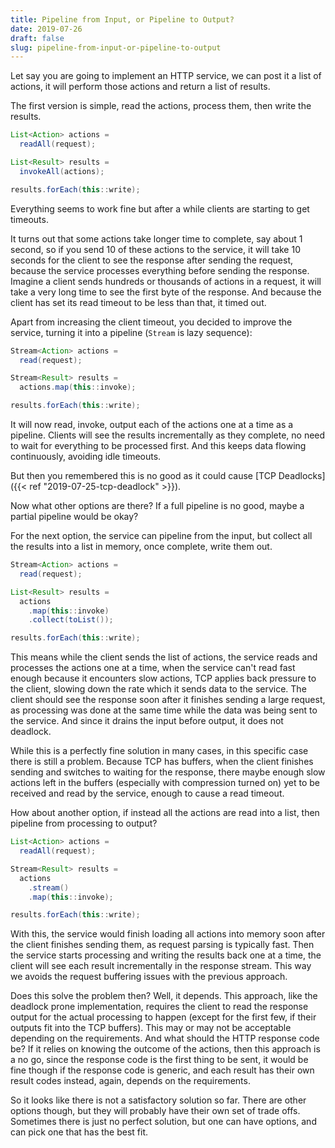 ```yaml
---
title: Pipeline from Input, or Pipeline to Output?
date: 2019-07-26
draft: false
slug: pipeline-from-input-or-pipeline-to-output
---
```


Let say you are going to implement an HTTP service, we can post it a
list of actions, it will perform those actions and return a list of
results.

The first version is simple, read the actions, process them, then
write the results.

```java
List<Action> actions =
  readAll(request);

List<Result> results =
  invokeAll(actions);

results.forEach(this::write);
```

Everything seems to work fine but after a while clients are starting
to get timeouts.

It turns out that some actions take longer time to complete, say about
1 second, so if you send 10 of these actions to the service, it will
take 10 seconds for the client to see the response after sending the
request, because the service processes everything before sending the
response. Imagine a client sends hundreds or thousands of actions in a
request, it will take a very long time to see the first byte of the
response. And because the client has set its read timeout to be less
than that, it timed out.

Apart from increasing the client timeout, you decided to improve the
service, turning it into a pipeline (`Stream` is lazy sequence):

```java
Stream<Action> actions =
  read(request);

Stream<Result> results =
  actions.map(this::invoke);

results.forEach(this::write);
```

It will now read, invoke, output each of the actions one at a time as
a pipeline. Clients will see the results incrementally as they
complete, no need to wait for everything to be processed first. And this
keeps data flowing continuously, avoiding idle timeouts.

But then you remembered this is no good as it could cause [TCP
Deadlocks]({{< ref "2019-07-25-tcp-deadlock" >}}).

Now what other options are there? If a full pipeline is no good, maybe
a partial pipeline would be okay?

For the next option, the service can pipeline from the input, but
collect all the results into a list in memory, once complete, write
them out.

```java
Stream<Action> actions =
  read(request);

List<Result> results =
  actions
    .map(this::invoke)
    .collect(toList());

results.forEach(this::write);
```

This means while the client sends the list of actions, the service
reads and processes the actions one at a time, when the service can't
read fast enough because it encounters slow actions, TCP applies back
pressure to the client, slowing down the rate which it sends data to
the service. The client should see the response soon after it finishes
sending a large request, as processing was done at the same time while
the data was being sent to the service. And since it drains the input
before output, it does not deadlock.

While this is a perfectly fine solution in many cases, in this
specific case there is still a problem. Because TCP has buffers, when
the client finishes sending and switches to waiting for the response,
there maybe enough slow actions left in the buffers (especially with
compression turned on) yet to be received and read by the service,
enough to cause a read timeout.

How about another option, if instead all the actions are read into a
list, then pipeline from processing to output?

```java
List<Action> actions =
  readAll(request);

Stream<Result> results =
  actions
    .stream()
    .map(this::invoke);

results.forEach(this::write);
```

With this, the service would finish loading all actions into memory
soon after the client finishes sending them, as request parsing is
typically fast. Then the service starts processing and writing the
results back one at a time, the client will see each result
incrementally in the response stream. This way we avoids the request
buffering issues with the previous approach.

Does this solve the problem then? Well, it depends. This approach,
like the deadlock prone implementation, requires the client to read
the response output for the actual processing to happen (except for
the first few, if their outputs fit into the TCP buffers). This may or
may not be acceptable depending on the requirements. And what should
the HTTP response code be? If it relies on knowing the outcome of the
actions, then this approach is a no go, since the response code is the
first thing to be sent, it would be fine though if the response code
is generic, and each result has their own result codes instead, again,
depends on the requirements.

So it looks like there is not a satisfactory solution so far. There
are other options though, but they will probably have their own set of
trade offs. Sometimes there is just no perfect solution, but one can
have options, and can pick one that has the best fit.
